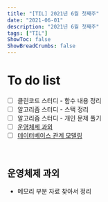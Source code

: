 ```yaml
---
title: "[TIL] 2021년 6월 첫째주"
date: "2021-06-01"
description: "2021년 6월 첫째주"
tags: ["TIL"]
ShowToc: false
ShowBreadCrumbs: false
---
```


# To do list
- [ ] 클린코드 스터디 - 함수 내용 정리
- [ ] 알고리즘 스터디 - 스택 정리
- [ ] 알고리즘 스터디 - 개인 문제 풀기
- [ ] [운영체제 과외](https://www.notion.so/nibble2/d8be445650e5468cbd9ae77dbb7861cd)
- [ ] [데이터베이스 관계 모델링](https://devhaks.github.io/2019/11/30/mongodb-model-relationships/)

<br />

## 운영체제 과외
- 메모리 부분 자료 찾아서 정리